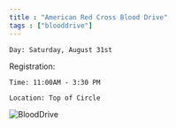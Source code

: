 ```yaml
---
title : "American Red Cross Blood Drive"
tags : ["blooddrive"]
---
```


`Day: Saturday, August 31st`

Registration:

`Time: 11:00AM - 3:30 PM`
 
`Location: Top of Circle`

![BloodDrive](/img/bloodrive.jpg)